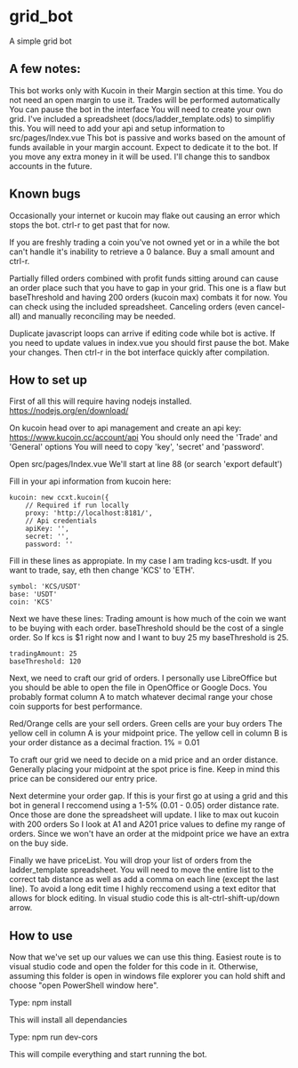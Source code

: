 # grid_bot
A simple grid bot

## A few notes:
This bot works only with Kucoin in their Margin section at this time. You do not need an open margin to use it.
Trades will be performed automatically
You can pause the bot in the interface
You will need to create your own grid. I've included a spreadsheet (docs/ladder_template.ods) to simplifiy this.
You will need to add your api and setup information to src/pages/Index.vue
This bot is passive and works based on the amount of funds available in your margin account. Expect to dedicate it to the bot. If you move any extra money in it will be used. I'll change this to sandbox accounts in the future.

## Known bugs
Occasionally your internet or kucoin may flake out causing an error which stops the bot. ctrl-r to get past that for now.

If you are freshly trading a coin you've not owned yet or in a while the bot can't handle it's inability to retrieve a 0 balance. Buy a small amount and ctrl-r.

Partially filled orders combined with profit funds sitting around can cause an order place such that you have to gap in your grid. This one is a flaw but baseThreshold and having 200 orders (kucoin max) combats it for now. You can check using the included spreadsheet. Canceling orders (even cancel-all) and manually reconciling may be needed.

Duplicate javascript loops can arrive if editing code while bot is active. If you need to update values in index.vue you should first pause the bot. Make your changes. Then ctrl-r in the bot interface quickly after compilation.

## How to set up
First of all this will require having nodejs installed. https://nodejs.org/en/download/

On kucoin head over to api management and create an api key: https://www.kucoin.cc/account/api
You should only need the 'Trade' and 'General' options
You will need to copy 'key', 'secret' and 'password'.

Open src/pages/Index.vue
We'll start at line 88 (or search 'export default')

Fill in your api information from kucoin here:
```
kucoin: new ccxt.kucoin({
	// Required if run locally
	proxy: 'http://localhost:8181/',
	// Api credentials
	apiKey: '',
	secret: '',
	password: ''
```

Fill in these lines as appropiate. In my case I am trading kcs-usdt. If you want to trade, say, eth then change 'KCS' to 'ETH'.
```
symbol: 'KCS/USDT'
base: 'USDT'
coin: 'KCS'
```

Next we have these lines:
Trading amount is how much of the coin we want to be buying with each order.
baseThreshold should be the cost of a single order. So If kcs is $1 right now and I want to buy 25 my baseThreshold is 25.
```
tradingAmount: 25
baseThreshold: 120
```
Next, we need to craft our grid of orders. I personally use LibreOffice but you should be able to open the file in OpenOffice or Google Docs.
You probably format column A to match whatever decimal range your chose coin supports for best performance.

Red/Orange cells are your sell orders.
Green cells are your buy orders
The yellow cell in column A is your midpoint price.
The yellow cell in column B is your order distance as a decimal fraction. 1% = 0.01

To craft our grid we need to decide on a mid price and an order distance. Generally placing your midpoint at the spot price is fine. 
Keep in mind this price can be considered our entry price.

Next determine your order gap. If this is your first go at using a grid and this bot in general I reccomend using a 1-5% (0.01 - 0.05) order distance rate.
Once those are done the spreadsheet will update.
I like to max out kucoin with 200 orders So I look at A1 and A201 price values to define my range of orders. Since we won't have an order at the midpoint price we have an extra on the buy side.

Finally we have priceList. You will drop your list of orders from the ladder_template spreadsheet.
You will need to move the entire list to the correct tab distance as well as add a comma on each line (except the last line).
To avoid a long edit time I highly reccomend using a text editor that allows for block editing. In visual studio code this is alt-ctrl-shift-up/down arrow.

## How to use
Now that we've set up our values we can use this thing.
Easiest route is to visual studio code and open the folder for this code in it.
Otherwise, assuming this folder is open in windows file explorer you can hold shift and choose "open PowerShell window here".

Type:
npm install

This will install all dependancies

Type:
npm run dev-cors

This will compile everything and start running the bot.